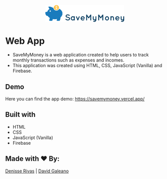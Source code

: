 
<p align="center">
  <img width="250" src="assets/saveMymoney_logo.png">
</p>

# Web App

* SaveMyMoney is a web application created to help users to track monthly transactions such as expenses and incomes. 
* This application was created using HTML, CSS, JavaScript (Vanilla) and Firebase.

## Demo

Here you can find the app demo: https://savemymoney.vercel.app/

## Built with 
* HTML 
* CSS
* JavaScript (Vanilla)
* Firebase

## Made with ❤️  By:

[Denisse Rivas](https://github.com/iqrivas) | 
[David Galeano](https://github.com/davidevOS) 



